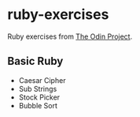 # ruby-exercises

Ruby exercises from [The Odin Project](https://www.theodinproject.com/).

## Basic Ruby

- Caesar Cipher
- Sub Strings
- Stock Picker
- Bubble Sort
